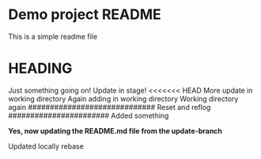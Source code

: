 # Demo project README

This is a simple readme file

# HEADING

Just something going on!
Update in stage!
<<<<<<< HEAD
More update in working directory
Again adding in working directory
Working directory again
#############################
Reset and reflog
#######################
Added something





__Yes, now updating the README.md file from the update-branch__

Updated locally
rebase
